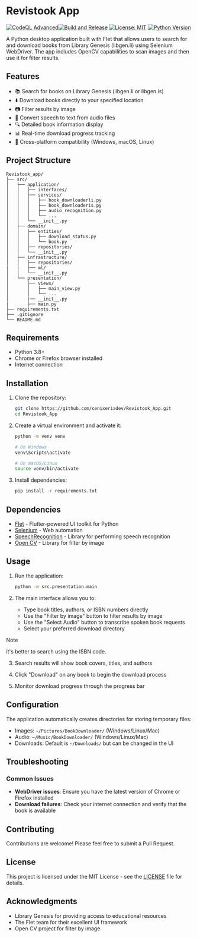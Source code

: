 # Revistook App

[![CodeQL Advanced](https://github.com/cenixeriadev/Revistook_App/actions/workflows/codeql.yml/badge.svg)](https://github.com/cenixeriadev/Revistook_App/actions/workflows/codeql.yml)[![Build and Release](https://github.com/cenixeriadev/Revistook_App/actions/workflows/build-release.yml/badge.svg)](https://github.com/cenixeriadev/Revistook_App/actions/workflows/build-release.yml) [![License: MIT](https://img.shields.io/badge/License-MIT-yellow.svg)](https://opensource.org/licenses/MIT) [![Python Version](https://img.shields.io/badge/python-3.12.6-blue.svg)](https://www.python.org/downloads/release/python-390/)

A Python desktop application built with Flet that allows users to search for and download books from Library Genesis (libgen.li) using Selenium WebDriver. The app includes OpenCV capabilities to scan images and then use it for filter results.



## Features

- 📚 Search for books on Library Genesis (libgen.li or libgen.is)
- ⬇️ Download books directly to your specified location
- 📷 Filter results by image
- 🎤 Convert speech to text from audio files
- 🔍 Detailed book information display
- 📊 Real-time download progress tracking
- 📱 Cross-platform compatibility (Windows, macOS, Linux)

## Project Structure

```
Revistook_app/
├── src/
│   ├── application/
│   │   ├── interfaces/
│   │   ├── services/
│   │   │   ├── book_downloaderli.py
│   │   │   ├── book_downloaderis.py
│   │   │   ├── audio_recognition.py
│   │   │   └── ...
│   │   └── __init__.py
│   ├── domain/
│   │   ├── entities/
│   │   │   ├── download_status.py
│   │   │   └── book.py
│   │   ├── repositories/
│   │   └── __init__.py
│   ├── infrastructure/
│   │   ├── repositories/
|   |   ├── ml/
│   │   └── __init__.py
│   └── presentation/
│       ├── views/
│       │   ├── main_view.py
│       │   └── ...
│       |── __init__.py  
|       ├── main.py
├── requirements.txt
├── .gitignore
└── README.md
```

## Requirements

- Python 3.8+
- Chrome or Firefox browser installed
- Internet connection

## Installation

1. Clone the repository:
   ```bash
   git clone https://github.com/cenixeriadev/Revistook_App.git
   cd Revistook_App
   ```

2. Create a virtual environment and activate it:
   ```bash
   python -m venv venv
   
   # On Windows
   venv\Scripts\activate
   
   # On macOS/Linux
   source venv/bin/activate
   ```

3. Install dependencies:
   ```bash
   pip install -r requirements.txt
   ```

## Dependencies

- [Flet](https://flet.dev/) - Flutter-powered UI toolkit for Python
- [Selenium](https://selenium-python.readthedocs.io/) - Web automation
- [SpeechRecognition](https://pypi.org/project/SpeechRecognition/) - Library for performing speech recognition
- [Open CV](https://pypi.org/project/opencv-python/) - Library for filter by image
## Usage

1. Run the application:
   ```bash
   python -m src.presentation.main
   ```

2. The main interface allows you to:
   - Type book titles, authors, or ISBN numbers directly
   - Use the "Filter by image" button to filter results by image
   - Use the "Select Audio" button to transcribe spoken book requests
   - Select your preferred download directory
>[!Note]
>it's better to search using the ISBN code.
3. Search results will show book covers, titles, and authors
   
4. Click "Download" on any book to begin the download process

5. Monitor download progress through the progress bar

## Configuration

The application automatically creates directories for storing temporary files:
- Images: `~/Pictures/BookDownloader/` (Windows/Linux/Mac)
- Audio: `~/Music/BookDownloader/` (Windows/Linux/Mac)
- Downloads: Default is `~/Downloads/` but can be changed in the UI


## Troubleshooting

### Common Issues

- **WebDriver issues**: Ensure you have the latest version of Chrome or Firefox installed
- **Download failures**: Check your internet connection and verify that the book is available


## Contributing

Contributions are welcome! Please feel free to submit a Pull Request.

## License

This project is licensed under the MIT License - see the [LICENSE](LICENSE) file for details.

## Acknowledgments

- Library Genesis for providing access to educational resources
- The Flet team for their excellent UI framework
- Open CV project for filter by image
